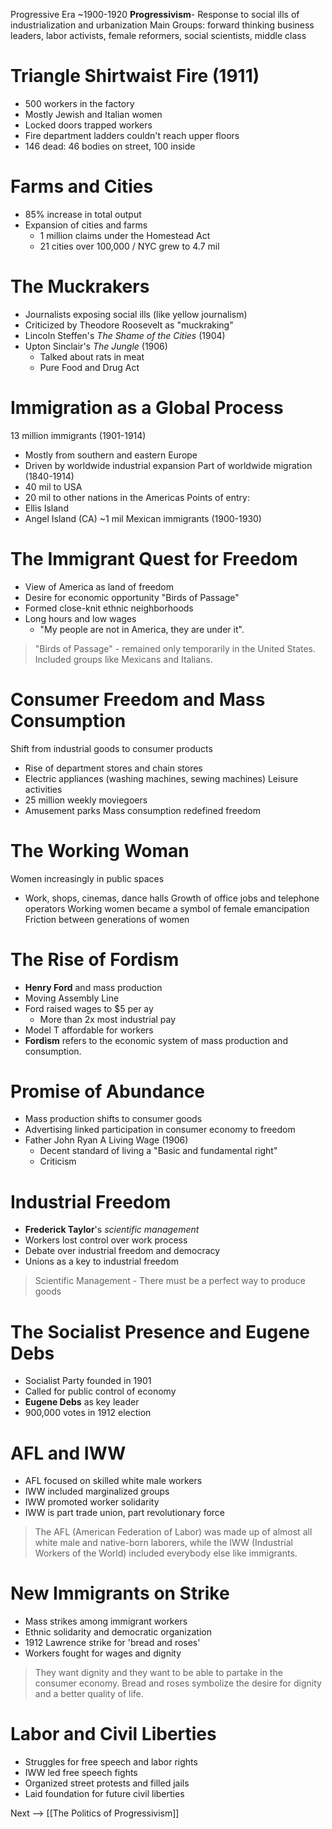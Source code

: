 Progressive Era ~1900-1920
**Progressivism**- Response to social ills of industrialization and urbanization
Main Groups: forward thinking business leaders, labor activists, female reformers, social scientists, middle class
# Triangle Shirtwaist Fire (1911)
- 500 workers in the factory
- Mostly Jewish and Italian women
- Locked doors trapped workers
- Fire department ladders couldn't reach upper floors
- 146 dead: 46 bodies on street, 100 inside
# Farms and Cities
- 85% increase in total output
- Expansion of cities and farms
	- 1 million claims under the Homestead Act
	- 21 cities over 100,000 / NYC grew to 4.7 mil
# The Muckrakers
- Journalists exposing social ills (like yellow journalism)
- Criticized by Theodore Roosevelt as "muckraking"
- Lincoln Steffen's *The Shame of the Cities* (1904)
- Upton Sinclair's *The Jungle* (1906)
	- Talked about rats in meat
	- Pure Food and Drug Act
# Immigration as a Global Process
13 million immigrants (1901-1914)
- Mostly from southern and eastern Europe
- Driven by worldwide industrial expansion
Part of worldwide migration (1840-1914)
- 40 mil to USA
- 20 mil to other nations in the Americas
Points of entry:
- Ellis Island
- Angel Island (CA)
~1 mil Mexican immigrants (1900-1930)
# The Immigrant Quest for Freedom
- View of America as land of freedom
- Desire for economic opportunity "Birds of Passage"
- Formed close-knit ethnic neighborhoods
- Long hours and low wages
	- "My people are not in America, they are under it".
> "Birds of Passage" - remained only temporarily in the United States. Included groups like Mexicans and Italians.

# Consumer Freedom and Mass Consumption
Shift from industrial goods to consumer products
- Rise of department stores and chain stores
- Electric appliances (washing machines, sewing machines)
Leisure activities
- 25 million weekly moviegoers
- Amusement parks
Mass consumption redefined freedom
# The Working Woman
Women increasingly in public spaces
- Work, shops, cinemas, dance halls
Growth of office jobs and telephone operators
Working women became a symbol of female emancipation
Friction between generations of women
# The Rise of Fordism
- **Henry Ford** and mass production
- Moving Assembly Line
- Ford raised wages to $5 per ay
	- More than 2x most industrial pay
- Model T affordable for workers
- **Fordism** refers to the economic system of mass production and consumption.
# Promise of Abundance
- Mass production shifts to consumer goods
- Advertising linked participation in consumer economy to freedom
- Father John Ryan A Living Wage (1906)
	- Decent standard of living a "Basic and fundamental right"
	- Criticism
# Industrial Freedom
- **Frederick Taylor**'s *scientific management*
- Workers lost control over work process
- Debate over industrial freedom and democracy
- Unions as a key to industrial freedom
> Scientific Management - There must be a perfect way to produce goods

# The Socialist Presence and Eugene Debs
- Socialist Party founded in 1901
- Called for public control of economy
- **Eugene Debs** as key leader
- 900,000 votes in 1912 election
# AFL and IWW
- AFL focused on skilled white male workers
- IWW included marginalized groups
- IWW promoted worker solidarity
- IWW is part trade union, part revolutionary force
> The AFL (American Federation of Labor) was made up of almost all white male and native-born laborers, while the IWW (Industrial Workers of the World) included everybody else like immigrants.
# New Immigrants on Strike
- Mass strikes among immigrant workers
- Ethnic solidarity and democratic organization
- 1912 Lawrence strike for 'bread and roses'
- Workers fought for wages and dignity
> They want dignity and they want to be able to partake in the consumer economy.
> Bread and roses symbolize the desire for dignity and a better quality of life.
# Labor and Civil Liberties
- Struggles for free speech and labor rights
- IWW led free speech fights
- Organized street protests and filled jails
- Laid foundation for future civil liberties

Next --> [[The Politics of Progressivism]]